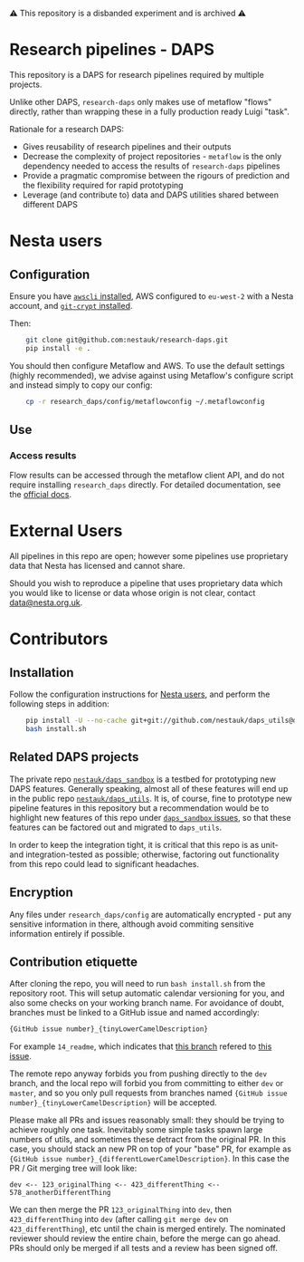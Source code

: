 :warning: This repository is a disbanded experiment and is archived :warning:

Research pipelines - DAPS
=========================

This repository is a DAPS for research pipelines required by multiple projects.

Unlike other DAPS, `research-daps` only makes use of metaflow "flows" directly, rather than wrapping these in a fully production ready Luigi "task".

Rationale for a research DAPS:
- Gives reusability of research pipelines and their outputs
- Decrease the complexity of project repositories - `metaflow` is the only dependency needed to access the results of `research-daps` pipelines
- Provide a pragmatic compromise between the rigours of prediction and the flexibility required for rapid prototyping
- Leverage (and contribute to) data and DAPS utilities shared between different DAPS

# Nesta users

## Configuration

Ensure you have [`awscli` installed](https://docs.aws.amazon.com/cli/latest/userguide/install-cliv2.html),
 AWS configured to `eu-west-2` with a Nesta account,
  and  [`git-crypt` installed](https://github.com/AGWA/git-crypt/blob/master/INSTALL.md).

Then:

```bash
    git clone git@github.com:nestauk/research-daps.git
    pip install -e .
```
    
You should then configure Metaflow and AWS. To use the default settings (highly recommended), we advise against using Metaflow's configure script and instead simply to copy our config:

```bash
    cp -r research_daps/config/metaflowconfig ~/.metaflowconfig
```

## Use

### Access results

Flow results can be accessed through the metaflow client API, and do not require installing `research_daps` directly. For detailed documentation, see the [official docs](https://docs.metaflow.org/metaflow/client).

# External Users

All pipelines in this repo are open; however some pipelines use proprietary data that Nesta has licensed and cannot share.

Should you wish to reproduce a pipeline that uses proprietary data which you would like to license or data whose origin is not clear, contact data@nesta.org.uk.

# Contributors

## Installation
    
Follow the configuration instructions for [Nesta users](#Configuration), and perform the following steps in addition:

```bash
    pip install -U --no-cache git+git://github.com/nestauk/daps_utils@dev
    bash install.sh
```

## Related DAPS projects

The private repo [`nestauk/daps_sandbox`](https://github.com/nestauk/daps_sandbox) is a testbed for prototyping new DAPS features. Generally speaking, almost all of these features will end up in the public repo [`nestauk/daps_utils`](https://github.com/nestauk/daps_utils). It is, of course, fine to prototype new pipeline features in this repository but a recommendation would be to highlight new features of this repo under [`daps_sandbox` issues](https://github.com/nestauk/daps_sandbox/issues), so that these features can be factored out and migrated to `daps_utils`.

In order to keep the integration tight, it is critical that this repo is as unit- and integration-tested as possible; otherwise, factoring out functionality from this repo could lead to significant headaches.

## Encryption

Any files under `research_daps/config` are automatically encrypted - put any sensitive information in there, although avoid commiting sensitive information entirely if possible.

## Contribution etiquette

After cloning the repo, you will need to run `bash install.sh` from the repository root. This will setup
automatic calendar versioning for you, and also some checks on your working branch name. For avoidance of doubt,
branches must be linked to a GitHub issue and named accordingly:

```bash
{GitHub issue number}_{tinyLowerCamelDescription}
```
For example `14_readme`, which indicates that [this branch](https://github.com/nestauk/research-daps/pull/24) refered to [this issue](https://github.com/nestauk/research-daps/issues/14).

The remote repo anyway forbids you from pushing directly to the `dev` branch, and the local repo will forbid you from committing to either `dev` or `master`, and so you only pull requests from branches named `{GitHub issue number}_{tinyLowerCamelDescription}` will be accepted.

Please make all PRs and issues reasonably small: they should be trying to achieve roughly one task. Inevitably some simple tasks spawn large numbers of utils, and sometimes these detract from the original PR. In this case, you should stack an new PR on top of your "base" PR, for example as `{GitHub issue number}_{differentLowerCamelDescription}`. In this case the PR / Git merging tree will look like:

    dev <-- 123_originalThing <-- 423_differentThing <-- 578_anotherDifferentThing
    
We can then merge the PR `123_originalThing` into `dev`, then `423_differentThing` into `dev` (after calling `git merge dev` on `423_differentThing`), etc until the chain is merged entirely. The nominated reviewer should review the entire chain, before the merge can go ahead. PRs should only be merged if all tests and a review has been signed off.


